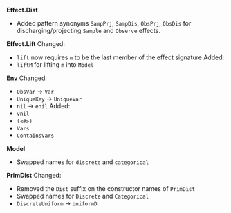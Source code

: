 **Effect.Dist**
- Added pattern synonyms `SampPrj`, `SampDis`, `ObsPrj`, `ObsDis` for discharging/projecting `Sample` and `Observe` effects.

**Effect.Lift**
Changed:
- `lift` now requires `m` to be the last member of the effect signature
Added:
- `liftM` for lifting `m` into `Model`

**Env**
Changed:
- `ObsVar` -> `Var`
- `UniqueKey` -> `UniqueVar`
- `nil` -> `enil`
Added: 
- `vnil`
- `(<#>)`
- `Vars`
- `ContainsVars`

**Model**
- Swapped names for `discrete` and `categorical` 

**PrimDist**
Changed:
- Removed the `Dist` suffix on the constructor names of `PrimDist`
- Swapped names for `Discrete` and `Categorical` 
- `DiscreteUniform` -> `UniformD`